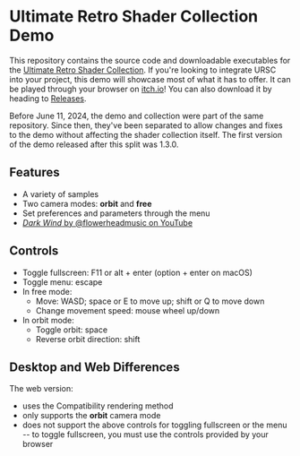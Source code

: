 # Ultimate Retro Shader Collection Demo

This repository contains the source code and downloadable executables for the [Ultimate Retro Shader Collection](https://github.com/Zorochase/ultimate-retro-shader-collection). If you're looking to integrate URSC into your project, this demo will showcase most of what it has to offer. It can be played through your browser on [itch.io](https://zorochase.itch.io/ultimate-retro-shader-collection-for-godot)! You can also download it by heading to [Releases](https://github.com/Zorochase/ultimate-retro-shader-collection-demo/releases).

Before June 11, 2024, the demo and collection were part of the same repository. Since then, they've been separated to allow changes and fixes to the demo without affecting the shader collection itself. The first version of the demo released after this split was 1.3.0.

## Features

- A variety of samples
- Two camera modes: **orbit** and **free**
- Set preferences and parameters through the menu
- [*Dark Wind* by @flowerheadmusic on YouTube](https://www.youtube.com/@flowerheadmusic/videos)

## Controls

- Toggle fullscreen: F11 or alt + enter (option + enter on macOS)
- Toggle menu: escape
- In free mode:
  - Move: WASD; space or E to move up; shift or Q to move down
  - Change movement speed: mouse wheel up/down
- In orbit mode:
  - Toggle orbit: space
  - Reverse orbit direction: shift

## Desktop and Web Differences

The web version:
- uses the Compatibility rendering method
- only supports the **orbit** camera mode
- does not support the above controls for toggling fullscreen or the menu -- to toggle fullscreen, you must use the controls provided by your browser

